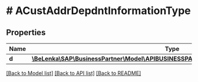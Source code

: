 # # ACustAddrDepdntInformationType

## Properties

Name | Type | Description | Notes
------------ | ------------- | ------------- | -------------
**d** | [**\BeLenka\SAP\BusinessPartner\Model\APIBUSINESSPARTNERACustAddrDepdntInformationType**](APIBUSINESSPARTNERACustAddrDepdntInformationType.md) |  | [optional]

[[Back to Model list]](../../README.md#models) [[Back to API list]](../../README.md#endpoints) [[Back to README]](../../README.md)
